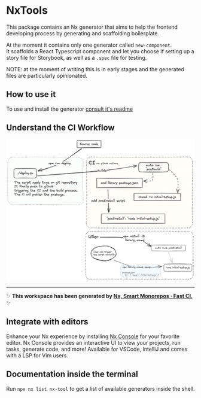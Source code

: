# NxTools

This package contains an Nx generator that aims to help the frontend developing process by generating and scaffolding boilerplate.

At the moment it contains only one generator called `new-component`.  
It scaffolds a React Typescript component and let you choose if setting up a story file for Storybook, as well as a `.spec` file for testing. 

NOTE: at the moment of writing this is in early stages and the generated files are particularly opinionated.

## How to use it

To use and install the generator [consult it's readme](/packages/nx-tool/README.md)

## Understand the CI Workflow

![CI Workflow process](/assets/nx-tool-ci-workflow-white-bg.png)


---

✨ **This workspace has been generated by [Nx, Smart Monorepos · Fast CI.](https://nx.dev)** ✨

## Integrate with editors

Enhance your Nx experience by installing [Nx Console](https://nx.dev/nx-console) for your favorite editor. Nx Console
provides an interactive UI to view your projects, run tasks, generate code, and more! Available for VSCode, IntelliJ and
comes with a LSP for Vim users.

## Documentation inside the terminal

Run `npx nx list nx-tool` to get a list of available generators inside the shell.
